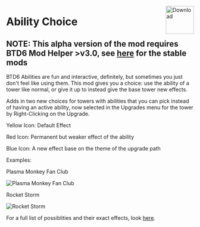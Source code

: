 <a href="https://github.com/doombubbles/ability-choice/releases/latest/download/AbilityChoice.dll"><img align="right" alt="Download" height="75" src="https://github.com/doombubbles/BTD6-Mods/blob/main/download.png?raw=true"></a>

# Ability Choice

## NOTE: This alpha version of the mod requires BTD6 Mod Helper >v3.0, see [here](https://github.com/doombubbles/BTD6-Mods#readme) for the stable mods

BTD6 Abilities are fun and interactive, definitely, but sometimes you just don't feel like using them. This mod gives
you a choice: use the ability of a tower like normal, or give it up to instead give the base tower new effects.

Adds in two new choices for towers with abilities that you can pick instead of having an active ability, now selected in the Upgrades menu for the tower by Right-Clicking on the Upgrade. 

Yellow Icon: Default Effect 

Red Icon: Permanent but weaker effect of the ability 

Blue Icon: A new effect base on the theme of the upgrade path

Examples:

Plasma Monkey Fan Club

![Plasma Monkey Fan Club](https://github.com/doombubbles/BTD6-Mods/blob/main/AbilityChoice/PlasmaMonkey.gif?raw=true)

Rocket Storm

![Rocket Storm](https://github.com/doombubbles/BTD6-Mods/blob/main/AbilityChoice/RocketStorm.gif?raw=true)

For a full list of possiblities and their exact effects, look [here](https://tinyurl.com/abilitychoice).